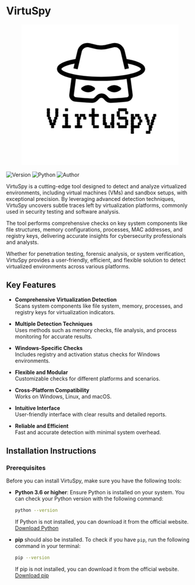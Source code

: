 # VirtuSpy
<div align="center">
  <img src="img/logo.png" alt="VirtuSpy Banner" />
</div>

![Version](https://img.shields.io/badge/Version-V1.0-blue?style=flat-square)  ![Python](https://img.shields.io/badge/Python-3.10+-blue?logo=python&logoColor=white&style=flat-square) ![Author](https://img.shields.io/badge/Author-black__shadow-blueviolet?style=flat-square&logo=github)


VirtuSpy is a cutting-edge tool designed to detect and analyze virtualized environments, including virtual machines (VMs) and sandbox setups, with exceptional precision. By leveraging advanced detection techniques, VirtuSpy uncovers subtle traces left by virtualization platforms, commonly used in security testing and software analysis.

The tool performs comprehensive checks on key system components like file structures, memory configurations, processes, MAC addresses, and registry keys, delivering accurate insights for cybersecurity professionals and analysts.

Whether for penetration testing, forensic analysis, or system verification, VirtuSpy provides a user-friendly, efficient, and flexible solution to detect virtualized environments across various platforms.
## Key Features

- **Comprehensive Virtualization Detection**  
  Scans system components like file system, memory, processes, and registry keys for virtualization indicators.

- **Multiple Detection Techniques**  
  Uses methods such as memory checks, file analysis, and process monitoring for accurate results.

- **Windows-Specific Checks**  
  Includes registry and activation status checks for Windows environments.

- **Flexible and Modular**  
  Customizable checks for different platforms and scenarios.

- **Cross-Platform Compatibility**  
  Works on Windows, Linux, and macOS.

- **Intuitive Interface**  
  User-friendly interface with clear results and detailed reports.

- **Reliable and Efficient**  
  Fast and accurate detection with minimal system overhead.

## Installation Instructions

### Prerequisites

Before you can install VirtuSpy, make sure you have the following tools:

- **Python 3.6 or higher**: Ensure Python is installed on your system. You can check your Python version with the following command:

  ```bash
  python --version
  ```
  If Python is not installed, you can download it from the official website. <a href="https://www.python.org/downloads/">Download Python</a>
  
- **pip** should also be installed. To check if you have `pip`, run the following command in your terminal:

  ```bash
  pip --version
  ```
  If pip is not installed, you can download it from the official website. <a href="https://pip.pypa.io/en/stable/installation">Download pip</a>

